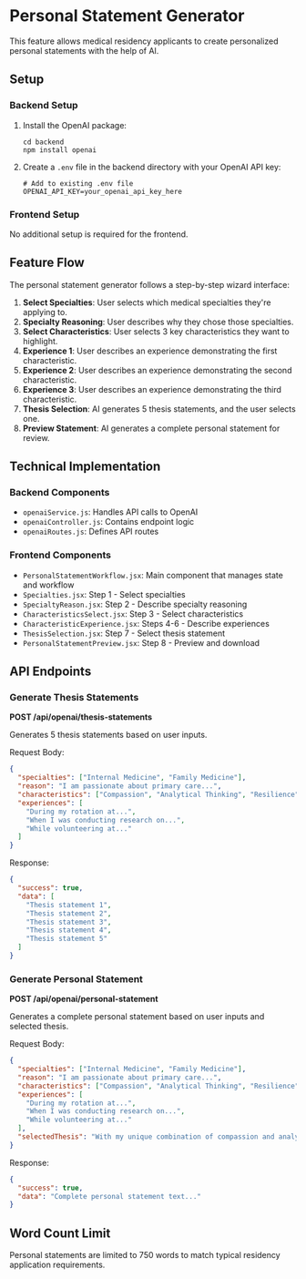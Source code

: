 # Personal Statement Generator

This feature allows medical residency applicants to create personalized personal statements with the help of AI.

## Setup

### Backend Setup

1. Install the OpenAI package:
   ```
   cd backend
   npm install openai
   ```

2. Create a `.env` file in the backend directory with your OpenAI API key:
   ```
   # Add to existing .env file
   OPENAI_API_KEY=your_openai_api_key_here
   ```

### Frontend Setup

No additional setup is required for the frontend.

## Feature Flow

The personal statement generator follows a step-by-step wizard interface:

1. **Select Specialties**: User selects which medical specialties they're applying to.
2. **Specialty Reasoning**: User describes why they chose those specialties.
3. **Select Characteristics**: User selects 3 key characteristics they want to highlight.
4. **Experience 1**: User describes an experience demonstrating the first characteristic.
5. **Experience 2**: User describes an experience demonstrating the second characteristic.
6. **Experience 3**: User describes an experience demonstrating the third characteristic.
7. **Thesis Selection**: AI generates 5 thesis statements, and the user selects one.
8. **Preview Statement**: AI generates a complete personal statement for review.

## Technical Implementation

### Backend Components

- `openaiService.js`: Handles API calls to OpenAI
- `openaiController.js`: Contains endpoint logic
- `openaiRoutes.js`: Defines API routes

### Frontend Components

- `PersonalStatementWorkflow.jsx`: Main component that manages state and workflow
- `Specialties.jsx`: Step 1 - Select specialties
- `SpecialtyReason.jsx`: Step 2 - Describe specialty reasoning
- `CharacteristicsSelect.jsx`: Step 3 - Select characteristics
- `CharacteristicExperience.jsx`: Steps 4-6 - Describe experiences
- `ThesisSelection.jsx`: Step 7 - Select thesis statement
- `PersonalStatementPreview.jsx`: Step 8 - Preview and download

## API Endpoints

### Generate Thesis Statements

**POST /api/openai/thesis-statements**

Generates 5 thesis statements based on user inputs.

Request Body:
```json
{
  "specialties": ["Internal Medicine", "Family Medicine"],
  "reason": "I am passionate about primary care...",
  "characteristics": ["Compassion", "Analytical Thinking", "Resilience"],
  "experiences": [
    "During my rotation at...",
    "When I was conducting research on...",
    "While volunteering at..."
  ]
}
```

Response:
```json
{
  "success": true,
  "data": [
    "Thesis statement 1",
    "Thesis statement 2",
    "Thesis statement 3",
    "Thesis statement 4",
    "Thesis statement 5"
  ]
}
```

### Generate Personal Statement

**POST /api/openai/personal-statement**

Generates a complete personal statement based on user inputs and selected thesis.

Request Body:
```json
{
  "specialties": ["Internal Medicine", "Family Medicine"],
  "reason": "I am passionate about primary care...",
  "characteristics": ["Compassion", "Analytical Thinking", "Resilience"],
  "experiences": [
    "During my rotation at...",
    "When I was conducting research on...",
    "While volunteering at..."
  ],
  "selectedThesis": "With my unique combination of compassion and analytical thinking..."
}
```

Response:
```json
{
  "success": true,
  "data": "Complete personal statement text..."
}
```

## Word Count Limit

Personal statements are limited to 750 words to match typical residency application requirements. 